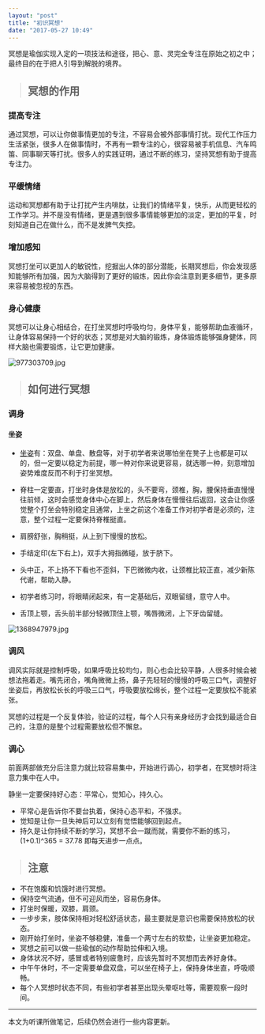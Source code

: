 ```yaml
---
layout: "post"
title: "初识冥想"
date: "2017-05-27 10:49"
---
```


冥想是瑜伽实现入定的一项技法和途径，把心、意、灵完全专注在原始之初之中；最终目的在于把人引导到解脱的境界。

> ## 冥想的作用

### 提高专注

通过冥想，可以让你做事情更加的专注，不容易会被外部事情打扰。现代工作压力生活紧张，很多人在做事情时，不再有一颗专注的心，很容易被手机信息、汽车鸣笛、同事聊天等打扰。很多人的实践证明，通过不断的练习，坚持冥想有助于提高专注力。

### 平缓情绪

运动和冥想都有助于让打扰产生内啡肽，让我们的情绪平复，快乐，从而更轻松的工作学习。并不是没有情绪，更是遇到很多事情能够更加的淡定，更加的平复，时刻知道自己在做什么，而不是发脾气失控。

### 增加感知

冥想打坐可以更加人的敏锐性，挖掘出人体的部分潜能，长期冥想后，你会发现感知能够所有加强，因为大脑得到了更好的锻炼，因此你会注意到更多细节，更多原来容易被忽视的东西。

### 身心健康

冥想可以让身心相结合，在打坐冥想时呼吸均匀，身体平复，能够帮助血液循环，让身体容易保持一个好的状态；冥想是对大脑的锻炼，身体锻炼能够强身健体，同样大脑也需要锻炼，让它更加健康。

![977303709.jpg](http://upload-images.jianshu.io/upload_images/5532120-a529ff72347cad0e.jpg?imageMogr2/auto-orient/strip%7CimageView2/2/w/1240)

> ## 如何进行冥想

### 调身

#### 坐姿

 - [坐姿](http://www.zhwdw.com/wdxg/yujia/6/92305.shtml)有：双盘、单盘、散盘等，对于初学者来说哪怕坐在凳子上也都是可以的，但一定要以稳定为前提，哪一种对你来说更容易，就选哪一种，刻意增加姿势难度反而不利于打坐冥想。

- 脊柱一定要直，打坐时身体是放松的，头不要弯，颈椎，胸，腰保持垂直慢慢往前倾，这时会感觉身体中心在脚上，然后身体在慢慢往后返回，这会让你感觉整个打坐会特别稳定且通常，上坐之前这个准备工作对初学者是必须的，注意，整个过程一定要保持脊椎挺直。

- 肩膀舒张，胸稍挺，从上到下慢慢的放松。

- 手结定印(左下右上)，双手大拇指微碰，放于脐下。

- 头中正，不上扬不下看也不歪斜，下巴微微内收，让颈椎比较正直，减少新陈代谢，帮助入静。

- 初学者练习时，将眼睛闭起来，有一定基础后，双眼留缝，意守人中。

- 舌顶上颚，舌头前半部分轻微顶住上颚，嘴唇微闭，上下牙齿留缝。

![1368947979.jpg](http://upload-images.jianshu.io/upload_images/5532120-e7db1d841d8acef7.jpg?imageMogr2/auto-orient/strip%7CimageView2/2/w/1240)

### 调风

调风实际就是控制呼吸，如果呼吸比较均匀，则心也会比较平静，人很多时候会被想法拖着走。嘴先闭合，嘴角微微上扬，鼻子先轻轻的慢慢的呼吸三口气，调整好坐姿后，再放松长长的呼吸三口气，呼吸要放松绵长，整个过程一定要放松不能紧张。

冥想的过程是一个反复体验，验证的过程，每个人只有亲身经历才会找到最适合自己的，注意的是整个过程需要放松但不懈怠。

### 调心

前面两部做充分后注意力就比较容易集中，开始进行调心，初学者，在冥想时将注意力集中在人中。

静坐一定要保持好心态：平常心，觉知心，持久心。

- 平常心是告诉你不要台执着，保持心态平和，不强求。
- 觉知是让你一旦失神后可以立刻有觉悟能够回到起点。
- 持久是让你持续不断的学习，冥想不会一蹴而就，需要你不断的练习，(1+0.1)^365 = 37.78 即每天进步一点点。

> ## 注意

- 不在饱腹和饥饿时进行冥想。
- 保持空气流通，但不可迎风而坐，容易伤身体。
- 打坐时保暖，双膝，肩颈。
- 一步步来，肢体保持相对轻松舒适状态，最主要就是意识也需要保持放松的状态。
- 刚开始打坐时，坐姿不够稳健，准备一个两寸左右的软垫，让坐姿更加稳定。
- 冥想之前可以做一些瑜伽的动作帮助拉伸和入境。
- 身体状况不好，感冒或者特别疲惫时，应该先暂时不冥想而去养好身体。
- 中午午休时，不一定需要单盘双盘，可以坐在椅子上，保持身体坐直，呼吸顺畅。
- 每个人冥想时状态不同，有些初学者甚至出现头晕呕吐等，需要观察一段时间。


***

本文为听课所做笔记，后续仍然会进行一些内容更新。
